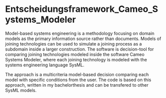 # Entscheidungsframework_Cameo_Systems_Modeler

Model-based systems engineering is a methodology focusing on domain models as the primary information source rather than documents. Models of joining technologies can be used to simulate a joining process as a subdomain inside a larger construction. The software is decision-tool for comparing joining technologies modeled inside the software Cameo Systems Modeler, where each joining technology is modeled with the systems engineering language SysML. 

The approach is a multicriteria model-based decision comparing each model with specific conditions from the user. The code is based on this approach, written in my bachelorthesis and can be transfered to other SysML models. 
